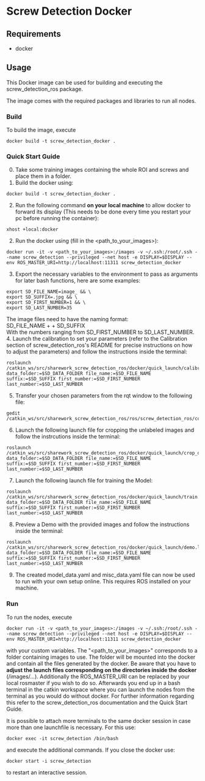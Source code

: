 # Screw Detection Docker 

## Requirements

- docker

## Usage

This Docker image can be used for building and executing the screw_detection_ros package.

The image comes with the required packages and libraries to run all nodes.

### Build

To build the image, execute 
```
docker build -t screw_detection_docker . 
```

### Quick Start Guide
0. Take some training images containing the whole ROI and screws and place them in a folder.
1. Build the docker using: 
```
docker build -t screw_detection_docker .
```
2. Run the following command __on your local machine__ to allow docker to forward its display (This needs to be done every time you restart your pc before running the container):
```
xhost +local:docker
```
2. Run the docker using (fill in the <path_to_your_images>):
```
docker run -it -v <path_to_your_images>:/images -v ~/.ssh:/root/.ssh --name screw_detection --privileged --net host -e DISPLAY=$DISPLAY --env ROS_MASTER_URI=http://localhost:11311 screw_detection_docker
```
3. Export the necessary variables to the environment to pass as arguments for later bash functions, here are some examples:
```
export SD_FILE_NAME=image_ && \
export SD_SUFFIX=.jpg && \
export SD_FIRST_NUMBER=1 && \
export SD_LAST_NUMBER=35
```
The image files need to have the naming format: <br />
SD_FILE_NAME + <NUMBER> + SD_SUFFIX <br />
With the numbers ranging from SD_FIRST_NUMBER to SD_LAST_NUMBER.
4. Launch the calibration to set your parameters (refer to the Calibration section of screw_detection_ros's README for precise instructions on how to adjust the parameters) and follow the instructions inside the terminal:
```
roslaunch /catkin_ws/src/sharework_screw_detection_ros/docker/quick_launch/calibration.launch data_folder:=$SD_DATA_FOLDER file_name:=$SD_FILE_NAME suffix:=$SD_SUFFIX first_number:=$SD_FIRST_NUMBER last_number:=$SD_LAST_NUMBER
```
5. Transfer your chosen parameters from the rqt window to the following file:
```
gedit /catkin_ws/src/sharework_screw_detection_ros/ros/screw_detection_ros/config/detection_common.yaml
```
6. Launch the following launch file for cropping the unlabeled images and follow the instrcutions inside the terminal:
```
roslaunch /catkin_ws/src/sharework_screw_detection_ros/docker/quick_launch/crop_data.launch data_folder:=$SD_DATA_FOLDER file_name:=$SD_FILE_NAME suffix:=$SD_SUFFIX first_number:=$SD_FIRST_NUMBER last_number:=$SD_LAST_NUMBER
```
7. Launch the following launch file for training the Model:
```
roslaunch /catkin_ws/src/sharework_screw_detection_ros/docker/quick_launch/train.launch data_folder:=$SD_DATA_FOLDER file_name:=$SD_FILE_NAME suffix:=$SD_SUFFIX first_number:=$SD_FIRST_NUMBER last_number:=$SD_LAST_NUMBER
```
8. Preview a Demo with the provided images and follow the instructions inside the terminal:
```
roslaunch /catkin_ws/src/sharework_screw_detection_ros/docker/quick_launch/demo.launch data_folder:=$SD_DATA_FOLDER file_name:=$SD_FILE_NAME suffix:=$SD_SUFFIX first_number:=$SD_FIRST_NUMBER last_number:=$SD_LAST_NUMBER
```
9. The created model_data.yaml and misc_data.yaml file can now be used to run with your own setup online. This requires ROS installed on your machine.

### Run 

To run the nodes, execute 
```
docker run -it -v <path_to_your_images>:/images -v ~/.ssh:/root/.ssh --name screw_detection --privileged --net host -e DISPLAY=$DISPLAY --env ROS_MASTER_URI=http://localhost:11311 screw_detection_docker
```
with your custom variables. The "<path_to_your_images>" corresponds to a folder containing images to use. The folder will be mounted into the docker and contain all the files generated by the docker. Be aware that you have to __adjust the launch files corresponding on the directories inside the docker__ (/images/...). 
Additionally the ROS_MASTER_URI can be replaced by your local rosmaster if you wish to do so. Afterwards you end up in a bash terminal in the catkin workspace where you can launch the nodes from the terminal as you would do without docker. For further information regarding this refer to the screw_detection_ros documentation and the Quick Start Guide.

It is possible to attach more terminals to the same docker session in case more than one launchfile is necessary. For this use:
```
docker exec -it screw_detection /bin/bash
```
and execute the additional commands.
If you close the docker use:
```
docker start -i screw_detection
```
to restart an interactive session.